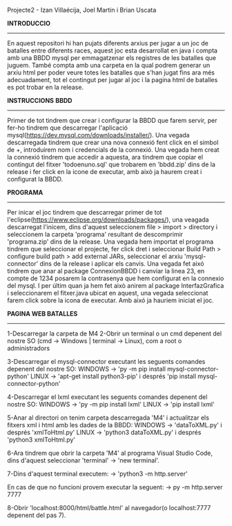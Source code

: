 Projecte2 - Izan Villaécija, Joel Martin i Brian Uscata

**INTRODUCCIO**
___________________________________________________________________________________________________________________________________
En aquest repositori hi han pujats diferents arxius per jugar a un joc de batalles entre diferents races, 
aquest joc esta desarrollat en java i compta amb una BBDD mysql per emmagatzenar els registres de les batalles
que juguem. També compta amb una carpeta en la qual podrem generar un arxiu html per poder veure totes les batalles
que s'han jugat fins ara més adecuadament, tot el contingut per jugar al joc i la pagina html de batalles es
pot trobar en la release.

**INSTRUCCIONS**
**BBDD**
___________________________________________________________________________________________________________________________________
Primer de tot tindrem que crear i configurar la BBDD que farem servir, per fer-ho tindrem que descarregar l'aplicació 
mysql(https://dev.mysql.com/downloads/installer/). Una vegada descarregada tindrem que crear una nova connexió fent click 
en el simbol de +, introduirem nom i credencials de la connexió. Una vegada hem creat la connexió tindrem que accedir a aquesta,
ara tindrem que copiar el contingut del fitxer 'todoenuno.sql' que trobarem en 'bbdd.zip' dins de la release i fer click
en la icone de executar, amb això ja haurem creat i configurat la BBDD.


**PROGRAMA**
___________________________________________________________________________________________________________________________________
Per inicar el joc tindrem que descarregar primer de tot l'eclipse(https://www.eclipse.org/downloads/packages/), una veagada 
descarregat l'inicem, dins d'aquest seleccionem file > import > directory i seleccionem la carpeta 'programa' resultant de 
descomprimir 'programa.zip' dins de la release. Una vegada hem importat el programa tindrem que seleccionar el projecte, fer 
click dret i seleccionar Build Path > configure build path > add external JARs, seleccionar el arxiu 'mysql-connector' dins de la 
release i aplicar els canvis. Una vegada fet aixó tindrem que anar al package ConnexionBBDD i canviar la linea 23, en compte de 1234 
posarem la contrasenya que hem configurat en la connexio del mysql. I per últim quan ja hem fet això anirem al package InterfazGrafica
i seleccionarem el fitxer.java ubicat en aquest, una vegada seleccionat farem click sobre la icona de executar. Amb aixó ja hauriem
iniciat el joc.


**PAGINA WEB BATALLES**
___________________________________________________________________________________________________________________________________
1-Descarregar la carpeta de M4
2-Obrir un terminal o un cmd depenent del nostre SO (cmd -> Windows | terminal -> Linux), com a root o administradors

3-Descarregar el mysql-connector executant les seguents comandes depenent del nostre SO: 
WINDOWS -> 'py -m pip install mysql-connector-python' LINUX -> 'apt-get install python3-pip' i després 
'pip install mysql-connector-python'

4-Descarregar el lxml executant les seguents comandes depenent del nostre SO: WINDOWS -> 'py -m pip install lxml' 
LINUX -> 'pip install lxml'

5-Anar al directori on tenim carpeta descarregada 'M4' i actualitzar els fitxers xml i html amb les dades de la 
BBDD: WINDOWS -> 'dataToXML.py' i després 'xmlToHtml.py' LINUX -> 'python3 dataToXML.py' i després 'python3 xmlToHtml.py'

6-Ara tindrem que obrir la carpeta 'M4' al programa Visual Studio Code, dins d'aquest seleccionar 'terminal' -> 'new terminal'.

7-Dins d'aquest terminal executem: -> 'python3 -m http.server'

En cas de que no funcioni provem executar la seguent: -> py -m http.server 7777

8-Obrir 'localhost:8000/html/battle.html' al navegador(o localhost:7777 depenent del pas 7).
